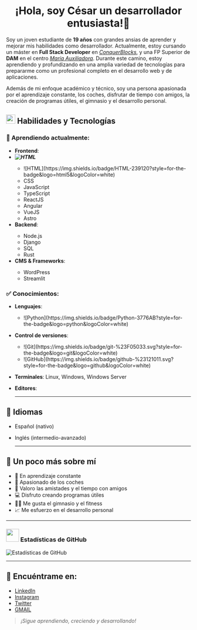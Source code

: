 <div>
<h1 align="center">¡Hola, soy César un desarrollador entusiasta!👋
</div>

Soy un joven estudiante de **19 años** con grandes ansias de aprender y mejorar mis habilidades como desarrollador. Actualmente, estoy cursando un máster en **Full Stack Developer** en [*ConquerBlocks*](https://www.conquerblocks.com), y una FP Superior de **DAM** en el centro [*María Auxiliadora*](https://leoncma.salesianas.org). Durante este camino, estoy aprendiendo y profundizando en una amplia variedad de tecnologías para prepararme como un profesional completo en el desarrollo web y de aplicaciones.

Además de mi enfoque académico y técnico, soy una persona apasionada por el aprendizaje constante, los coches, disfrutar de tiempo con amigos, la creación de programas útiles, el gimnasio y el desarrollo personal.

## <img src="https://media2.giphy.com/media/QssGEmpkyEOhBCb7e1/giphy.gif?cid=ecf05e47a0n3gi1bfqntqmob8g9aid1oyj2wr3ds3mg700bl&rid=giphy.gif" width ="25"> Habilidades y Tecnologías

### 📘 Aprendiendo actualmente:
- **Frontend**:
- ***![HTML](https://img.shields.io/badge/HTML-239120?style=for-the-badge&logo=html5&logoColor=white)***
  <div>
    <ul textdecoration="none">
      <li>![HTML](https://img.shields.io/badge/HTML-239120?style=for-the-badge&logo=html5&logoColor=white)</li>
      <li>CSS</li>
      <li>JavaScript</li>
      <li>TypeScript</li>
      <li>ReactJS</li>
      <li>Angular</li>
      <li>VueJS</li>
      <li>Astro</li>
    </ul>
  </div>
- **Backend**:
  <div>
    <ul textdecoration="none">
      <li>Node.js</li>
      <li>Django</li>
      <li>SQL</li>
      <li>Rust</li>
    </ul>
  </div>
- **CMS & Frameworks**:
  <div>
    <ul>
      <li> WordPress</li>
      <li>Streamlit</li>
    </ul>
  </div>

### ✅ Conocimientos:
- **Lenguajes**:
  <div>
    <ul>
      <li>![Python](https://img.shields.io/badge/Python-3776AB?style=for-the-badge&logo=python&logoColor=white)</li>
    </ul>
  </div>
- **Control de versiones**:
  <div>
    <ul>
      <li>![Git](https://img.shields.io/badge/git-%23F05033.svg?style=for-the-badge&logo=git&logoColor=white)</li>
      <li>![GitHub](https://img.shields.io/badge/github-%23121011.svg?style=for-the-badge&logo=github&logoColor=white)</li>
    </ul>
  </div>
- **Terminales**: Linux, Windows, Windows Server
- **Editores**:

  ---

## 💬 Idiomas
- Español (nativo)
- Inglés (intermedio-avanzado)

  ---

## 🌱 Un poco más sobre mí
- 🔧 En aprendizaje constante
- 🚗 Apasionado de los coches
- 🤝 Valoro las amistades y el tiempo con amigos
- 💻 Disfruto creando programas útiles
- 🏋️‍♂️ Me gusta el gimnasio y el fitness
- 📈 Me esfuerzo en el desarrollo personal

---

### <img src="https://media.giphy.com/media/iY8CRBdQXODJSCERIr/giphy.gif" width="35"> Estadísticas de GitHub
![Estadísticas de GitHub](https://github-readme-stats.vercel.app/api?username=tuUsuario&show_icons=true&theme=radical)

---

## 🔗 Encuéntrame en:
- [LinkedIn](https://www.linkedin.com/in/césar-méndez-castro-a0b315310/)
- [Instagram](https://twitter.com/cesar_ts._/)
- [Twitter](https://x.com/TsCesar19)
- [GMAIL](mailto:cesarmencas19@gmail.com)

> *¡Sigue aprendiendo, creciendo y desarrollando!*

